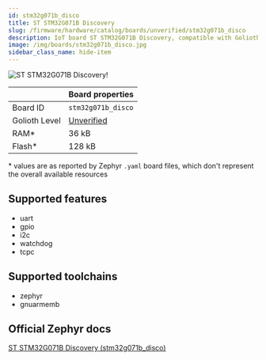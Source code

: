 ```yaml
---
id: stm32g071b_disco
title: ST STM32G071B Discovery
slug: /firmware/hardware/catalog/boards/unverified/stm32g071b_disco
description: IoT board ST STM32G071B Discovery, compatible with Golioth at unverified level.
image: /img/boards/stm32g071b_disco.jpg
sidebar_class_name: hide-item
---
```


[//]: # (This is an auto-generated file, do not edit! Changes to it will be lost upon re-generation)

![ST STM32G071B Discovery!](/img/boards/stm32g071b_disco.jpg "ST STM32G071B Discovery")

|                | Board properties     |
| -------------  | -------------------- |
| Board ID       | `stm32g071b_disco` |
| Golioth Level  | [Unverified](/firmware/hardware#unverified-boards) |
| RAM*           | 36 kB |
| Flash*         | 128 kB |

\* values are as reported by Zephyr `.yaml` board files, which don't represent the overall available resources



## Supported features

* uart
* gpio
* i2c
* watchdog
* tcpc

## Supported toolchains

* zephyr
* gnuarmemb

## Official Zephyr docs

[ST STM32G071B Discovery (stm32g071b_disco)](https://docs.zephyrproject.org/latest/boards/st/stm32g071b_disco/doc/index.html)
